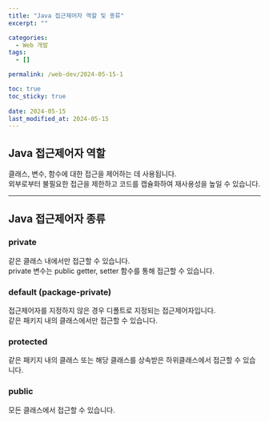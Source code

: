 ```yaml
---
title: "Java 접근제어자 역할 및 종류"
excerpt: ""

categories:
  - Web 개발
tags:
  - []

permalink: /web-dev/2024-05-15-1

toc: true
toc_sticky: true
 
date: 2024-05-15
last_modified_at: 2024-05-15
---
```


## Java 접근제어자 역할

클래스, 변수, 함수에 대한 접근을 제어하는 데 사용됩니다.  
외부로부터 불필요한 접근을 제한하고 코드를 캡슐화하여 재사용성을 높일 수 있습니다.

---

## Java 접근제어자 종류

### private
같은 클래스 내에서만 접근할 수 있습니다.  
private 변수는 public getter, setter 함수를 통해 접근할 수 있습니다.

### default (package-private)
접근제어자를 지정하지 않은 경우 디폴트로 지정되는 접근제어자입니다.  
같은 패키지 내의 클래스에서만 접근할 수 있습니다.

### protected
같은 패키지 내의 클래스 또는 해당 클래스를 상속받은 하위클래스에서 접근할 수 있습니다.

### public
모든 클래스에서 접근할 수 있습니다.
